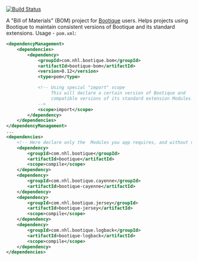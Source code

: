 [![Build Status](https://travis-ci.org/nhl/bootique-bom.svg)](https://travis-ci.org/nhl/bootique-bom)

A "Bill of Materials" (BOM) project for [Bootique](https://github.com/nhl/bootique) users. Helps projects using Bootique to maintain consistent versions of Bootique and its standard extensions. Usage - ```pom.xml```:

```xml
<dependencyManagement>
	<dependencies>
		<dependency>
			<groupId>com.nhl.bootique.bom</groupId>
			<artifactId>bootique-bom</artifactId>
			<version>0.12</version>
			<type>pom</type>

			<!-- Using special "import" scope
			     This will declare a certain version of Bootique and 
			     compatible versions of its standard extension Modules.
			-->
			<scope>import</scope>
		</dependency>
	</dependencies>
</dependencyManagement>
...
<dependencies>
	<!-- Here declare only the  Modules you app requires, and without version -->
	<dependency>
		<groupId>com.nhl.bootique</groupId>
		<artifactId>bootique</artifactId>
		<scope>compile</scope>
	</dependency>
	<dependency>
		<groupId>com.nhl.bootique.cayenne</groupId>
		<artifactId>bootique-cayenne</artifactId>
	</dependency>
	<dependency>
		<groupId>com.nhl.bootique.jersey</groupId>
		<artifactId>bootique-jersey</artifactId>
		<scope>compile</scope>
	</dependency>
	<dependency>
		<groupId>com.nhl.bootique.logback</groupId>
		<artifactId>bootique-logback</artifactId>
		<scope>compile</scope>
	</dependency>
</dependencies>
```
